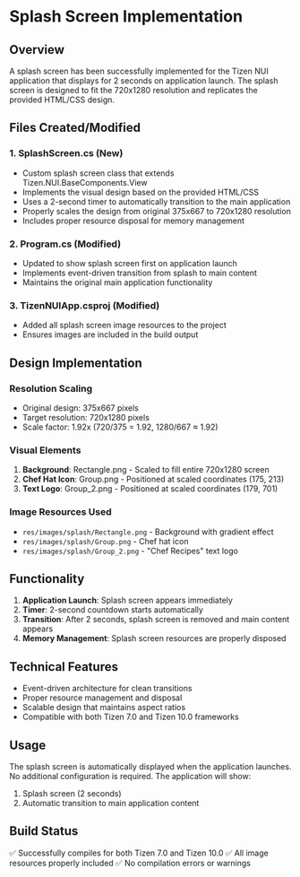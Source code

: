 # Splash Screen Implementation

## Overview
A splash screen has been successfully implemented for the Tizen NUI application that displays for 2 seconds on application launch. The splash screen is designed to fit the 720x1280 resolution and replicates the provided HTML/CSS design.

## Files Created/Modified

### 1. SplashScreen.cs (New)
- Custom splash screen class that extends Tizen.NUI.BaseComponents.View
- Implements the visual design based on the provided HTML/CSS
- Uses a 2-second timer to automatically transition to the main application
- Properly scales the design from original 375x667 to 720x1280 resolution
- Includes proper resource disposal for memory management

### 2. Program.cs (Modified)
- Updated to show splash screen first on application launch
- Implements event-driven transition from splash to main content
- Maintains the original main application functionality

### 3. TizenNUIApp.csproj (Modified)
- Added all splash screen image resources to the project
- Ensures images are included in the build output

## Design Implementation

### Resolution Scaling
- Original design: 375x667 pixels
- Target resolution: 720x1280 pixels
- Scale factor: 1.92x (720/375 = 1.92, 1280/667 ≈ 1.92)

### Visual Elements
1. **Background**: Rectangle.png - Scaled to fill entire 720x1280 screen
2. **Chef Hat Icon**: Group.png - Positioned at scaled coordinates (175, 213)
3. **Text Logo**: Group_2.png - Positioned at scaled coordinates (179, 701)

### Image Resources Used
- `res/images/splash/Rectangle.png` - Background with gradient effect
- `res/images/splash/Group.png` - Chef hat icon
- `res/images/splash/Group_2.png` - "Chef Recipes" text logo

## Functionality
1. **Application Launch**: Splash screen appears immediately
2. **Timer**: 2-second countdown starts automatically
3. **Transition**: After 2 seconds, splash screen is removed and main content appears
4. **Memory Management**: Splash screen resources are properly disposed

## Technical Features
- Event-driven architecture for clean transitions
- Proper resource management and disposal
- Scalable design that maintains aspect ratios
- Compatible with both Tizen 7.0 and Tizen 10.0 frameworks

## Usage
The splash screen is automatically displayed when the application launches. No additional configuration is required. The application will show:
1. Splash screen (2 seconds)
2. Automatic transition to main application content

## Build Status
✅ Successfully compiles for both Tizen 7.0 and Tizen 10.0
✅ All image resources properly included
✅ No compilation errors or warnings
